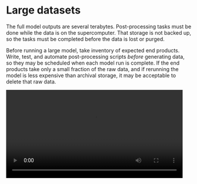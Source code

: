 # Large datasets 
The full model outputs are several terabytes. Post-processing tasks must be done while the data is on the supercomputer. That storage is not backed up, so the tasks must be completed before the data is lost or purged.

Before running a large model, take inventory of expected end products.  Write, test, and automate post-processing scripts *before* generating data, so they may be scheduled when each model run is complete.  If the end products take only a small fraction of the raw data, and if rerunning the model is less expensive than archival storage, it may be acceptable to delete that raw data. 

<video preload="metadata" allow="fullscreen" frameBorder="0" style="width:50vw" controls controlsList="nodownload">
	<source src="https://renc.osn.xsede.org/ees210015-bucket01/img/video/ourdatacow.mp4" type="video/mp4">
	<track label="English" kind="captions" srclang="en" src="changecows.vtt">
</video>
